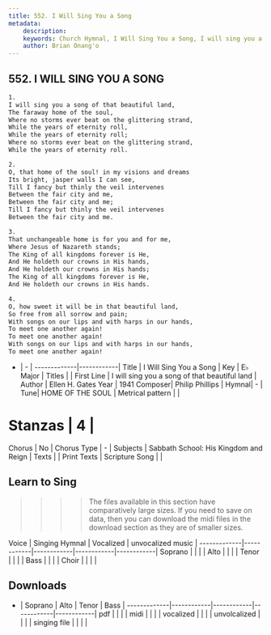 ```yaml
---
title: 552. I Will Sing You a Song
metadata:
    description: 
    keywords: Church Hymnal, I Will Sing You a Song, I will sing you a song of that beautiful land, 
    author: Brian Onang'o
---
```



## 552. I WILL SING YOU A SONG

```txt
1.
I will sing you a song of that beautiful land, 
The faraway home of the soul, 
Where no storms ever beat on the glittering strand, 
While the years of eternity roll, 
While the years of eternity roll; 
Where no storms ever beat on the glittering strand, 
While the years of eternity roll. 

2.
O, that home of the soul! in my visions and dreams 
Its bright, jasper walls I can see, 
Till I fancy but thinly the veil intervenes 
Between the fair city and me, 
Between the fair city and me; 
Till I fancy but thinly the veil intervenes 
Between the fair city and me. 

3.
That unchangeable home is for you and for me, 
Where Jesus of Nazareth stands; 
The King of all kingdoms forever is He, 
And He holdeth our crowns in His hands, 
And He holdeth our crowns in His hands; 
The King of all kingdoms forever is He, 
And He holdeth our crowns in His hands. 

4.
O, how sweet it will be in that beautiful land, 
So free from all sorrow and pain; 
With songs on our lips and with harps in our hands, 
To meet one another again! 
To meet one another again! 
With songs on our lips and with harps in our hands, 
To meet one another again!
```

- |   -  |
-------------|------------|
Title | I Will Sing You a Song |
Key | E♭ Major |
Titles |  |
First Line | I will sing you a song of that beautiful land |
Author | Ellen H. Gates
Year | 1941
Composer| Philip Phillips |
Hymnal|  - |
Tune| HOME OF THE SOUL |
Metrical pattern | |
# Stanzas | 4 |
Chorus | No |
Chorus Type | - |
Subjects | Sabbath School: His Kingdom and Reign |
Texts |  |
Print Texts | 
Scripture Song |  |
  
## Learn to Sing

>>>> The files available in this section have comparatively large sizes. If you need to save on data, then you can download the midi files in the download section as they are of smaller sizes.

Voice |  Singing Hymnal | Vocalized | unvocalized music |
-------------|------------|------------|------------|------------|
Soprano | | | |
Alto | | | |
Tenor | | | |
Bass | | | |
Choir | | | |

## Downloads

- |  Soprano | Alto | Tenor | Bass |
-------------|------------|------------|------------|------------|
pdf | | | |
midi | | | |
vocalized | | | |
unvolcalized | | | |
singing file | | | |
  